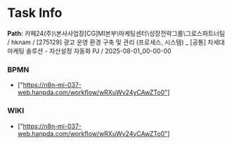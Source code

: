 # Task Info

**Path:** 카페24(주)\본사사업장\[CG]MI본부\마케팅센터\성장전략그룹\그로스파트너팀 / hknam / [275129] 광고 운영 환경 구축 및 관리 (프로세스, 시스템) _ [공통] 차세대 마케팅 솔루션 - 자산설정 자동화 PJ / 2025-08-01_00-00-00

### BPMN
- ["https://n8n-mi-037-web.hanpda.com/workflow/wRXuWv24yCAwZTo0"]

### WIKI
- ["https://n8n-mi-037-web.hanpda.com/workflow/wRXuWv24yCAwZTo0"]

